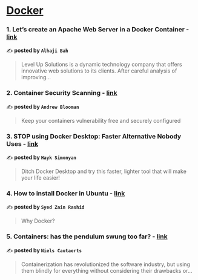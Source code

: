 
<h1><a href=https://medium.com/tag/docker/recommended target="_blank" rel="noopener noreferrer">Docker</a></h1>
<h3>1. Let’s create an Apache Web Server in a Docker Container - <a href="https://medium.com/devops-dev/lets-create-an-apache-web-server-in-a-docker-container-9eea68af26d0" target="_blank" rel="noopener noreferrer">link</a></h3>

✍️ **posted by `Alhaji Bah`**

<blockquote>Level Up Solutions is a dynamic technology company that offers innovative web solutions to its clients. After careful analysis of improving…</blockquote>

<h3>2. Container Security Scanning - <a href="https://medium.com/itnext/container-security-scanning-f16b438db58d" target="_blank" rel="noopener noreferrer">link</a></h3>

✍️ **posted by `Andrew Blooman`**

<blockquote>Keep your containers vulnerability free and securely configured</blockquote>

<h3>3. STOP using Docker Desktop: Faster Alternative Nobody Uses - <a href="https://medium.com/gitconnected/stop-using-docker-desktop-faster-alternative-nobody-uses-d36a64af09a6" target="_blank" rel="noopener noreferrer">link</a></h3>

✍️ **posted by `Hayk Simonyan`**

<blockquote>Ditch Docker Desktop and try this faster, lighter tool that will make your life easier!</blockquote>

<h3>4. How to install Docker in Ubuntu - <a href="https://medium.com/@s-zainrashid98/how-to-not-install-docker-in-ubuntu-84210e1c73bf" target="_blank" rel="noopener noreferrer">link</a></h3>

✍️ **posted by `Syed Zain Rashid`**

<blockquote>Why Docker?</blockquote>

<h3>5. Containers: has the pendulum swung too far? - <a href="https://medium.com/itnext/containers-has-the-pendulum-swung-too-far-208ad02a6b42" target="_blank" rel="noopener noreferrer">link</a></h3>

✍️ **posted by `Niels Cautaerts`**

<blockquote>Containerization has revolutionized the software industry, but using them blindly for everything without considering their drawbacks or…</blockquote>

